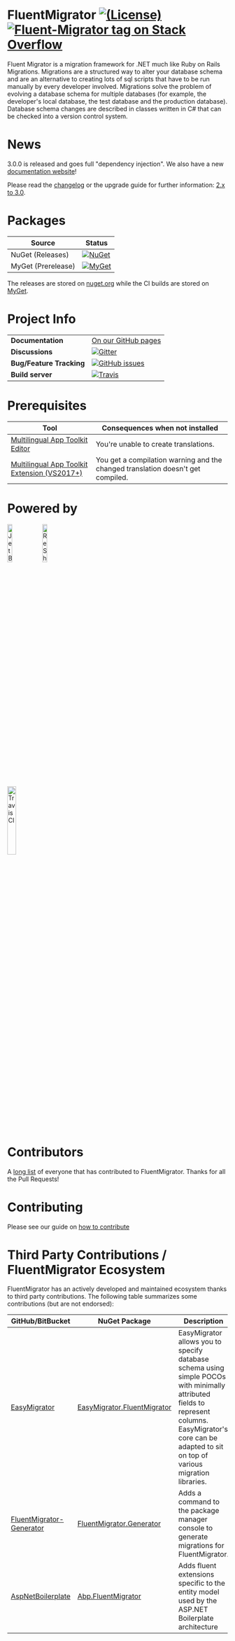 # FluentMigrator [![(License)](https://img.shields.io/github/license/fluentmigrator/fluentmigrator.svg)](https://github.com/fluentmigrator/fluentmigrator/blob/master/LICENSE.txt) [![Fluent-Migrator tag on Stack Overflow](https://img.shields.io/badge/stackoverflow-fluentmigrator-orange.svg)](https://stackoverflow.com/questions/tagged/fluent-migrator)

Fluent Migrator is a migration framework for .NET much like Ruby on Rails Migrations. Migrations are a structured way to alter your database schema and are an alternative to creating lots of sql scripts that have to be run manually by every developer involved. Migrations solve the problem of evolving a database schema for multiple databases (for example, the developer's local database, the test database and the production database). Database schema changes are described in classes written in C# that can be checked into a version control system.

# News

3.0.0 is released and goes full "dependency injection".
We also have a new [documentation website](https://fluentmigrator.github.io)!

Please read the [changelog](https://github.com/fluentmigrator/fluentmigrator/blob/master/CHANGELOG.md)
or the upgrade guide for further information: [2.x to 3.0](https://fluentmigrator.github.io/articles/guides/upgrades/guide-2.0-to-3.0.html?tabs=di).

# Packages

Source              | Status
--------------------|----------
NuGet (Releases)    | [![NuGet](https://img.shields.io/nuget/v/FluentMigrator.svg)](https://www.nuget.org/packages/FluentMigrator/)
MyGet (Prerelease)  | [![MyGet](https://img.shields.io/myget/fluent-migrator/vpre/FluentMigrator.svg)](https://www.myget.org/gallery/fluent-migrator)

The releases are stored on [nuget.org](https://nuget.org)
while the CI builds are stored on [MyGet](https://www.myget.org/feed/Packages/fluent-migrator).

# Project Info

|                           |         |
|---------------------------|---------|
| **Documentation**         | [On our GitHub pages](https://fluentmigrator.github.io) |
| **Discussions**           | [![Gitter](https://img.shields.io/gitter/room/FluentMigrator/fluentmigrator.svg)](https://gitter.im/FluentMigrator/fluentmigrator) |
| **Bug/Feature Tracking**  | [![GitHub issues](https://img.shields.io/github/issues/fluentmigrator/fluentmigrator.svg)](https://github.com/fluentmigrator/fluentmigrator/issues) |
| **Build server**          | [![Travis](https://img.shields.io/travis/fluentmigrator/fluentmigrator.svg)](https://travis-ci.org/fluentmigrator/fluentmigrator) |

# Prerequisites

| Tool                              | Consequences when not installed |
|-----------------------------------|---------------------------------|
| [Multilingual App Toolkit Editor](https://developer.microsoft.com/en-us/windows/develop/multilingual-app-toolkit) | You're unable to create translations. |
| [Multilingual App Toolkit Extension (VS2017+)](https://marketplace.visualstudio.com/items?itemName=MultilingualAppToolkit.MultilingualAppToolkit-18308) | You get a compilation warning and the changed translation doesn't get compiled. |

# Powered by

<span>
<a href="https://www.jetbrains.com"><img src="https://raw.githubusercontent.com/fluentmigrator/fluentmigrator/master/docs/jetbrains/jetbrains.png" alt="JetBrains"  width="15%" /></a>
<a href="https://www.jetbrains.com/resharper"><img src="https://raw.githubusercontent.com/fluentmigrator/fluentmigrator/master/docs/jetbrains/logo.png" alt="ReSharper"  width="15%" /></a>
</span>

<a href="https://travis-ci.com"><img src="https://travis-ci.com/images/logos/TravisCI-Full-Color.png" alt="Travis CI"  width="20%" /></a>

# Contributors

A [long list](https://github.com/fluentmigrator/fluentmigrator/blob/master/CONTRIBUTORS.md) of everyone that has contributed to FluentMigrator. Thanks for all the Pull Requests!

# Contributing

Please see our guide on [how to contribute](https://fluentmigrator.github.io/articles/guides/contribution.html)

# Third Party Contributions / FluentMigrator Ecosystem

FluentMigrator has an actively developed and maintained ecosystem thanks to third party contributions. The following table summarizes some contributions (but are not endorsed):

| GitHub/BitBucket | NuGet Package | Description |
| ---------------- | ------------- | ----------- |
| [EasyMigrator](https://bitbucket.org/quentin-starin/easymigrator/wiki/Home) | [EasyMigrator.FluentMigrator](https://www.nuget.org/packages/EasyMigrator.FluentMigrator) | EasyMigrator allows you to specify database schema using simple POCOs with minimally attributed fields to represent columns. EasyMigrator's core can be adapted to sit on top of various migration libraries. |
| [FluentMigrator-Generator](https://github.com/ritterim/fluentmigrator-generator) | [FluentMigrator.Generator](https://www.nuget.org/packages/FluentMigrator.Generator/) | Adds a command to the package manager console to generate migrations for FluentMigrator. |
| [AspNetBoilerplate](https://github.com/aspnetboilerplate/aspnetboilerplate) | [Abp.FluentMigrator](https://www.nuget.org/packages/Abp.FluentMigrator) | Adds fluent extensions specific to the entity model used by the ASP.NET Boilerplate architecture |
